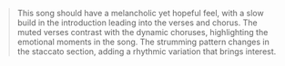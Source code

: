 ---
---

> This song should have a melancholic yet hopeful feel, with a slow build in the introduction leading into the verses and chorus. The muted verses contrast with the dynamic choruses, highlighting the emotional moments in the song. The strumming pattern changes in the staccato section, adding a rhythmic variation that brings interest.
